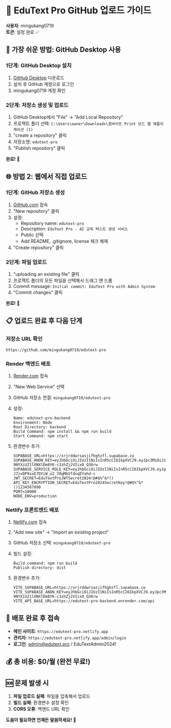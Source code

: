 # 🚀 EduText Pro GitHub 업로드 가이드

**사용자**: mingukang0719  
**토큰**: 설정 완료 ✅

## 🎯 가장 쉬운 방법: GitHub Desktop 사용

### 1단계: GitHub Desktop 설치
1. [GitHub Desktop](https://desktop.github.com/) 다운로드
2. 설치 후 GitHub 계정으로 로그인
3. mingukang0719 계정 확인

### 2단계: 저장소 생성 및 업로드
1. GitHub Desktop에서 "File" → "Add Local Repository"
2. 프로젝트 폴더 선택: `C:\Users\owner\Downloads\원바이트 Print 모드 웹 애플리케이션 (1)`
3. "create a repository" 클릭
4. 저장소명: `edutext-pro`
5. "Publish repository" 클릭

**완료!** 🎉

## 🌐 방법 2: 웹에서 직접 업로드

### 1단계: GitHub 저장소 생성
1. [GitHub.com](https://github.com) 접속
2. "New repository" 클릭
3. 설정:
   - Repository name: `edutext-pro`
   - Description: `EduText Pro - AI 교육 텍스트 생성 서비스`
   - Public 선택
   - Add README, .gitignore, license 체크 해제
4. "Create repository" 클릭

### 2단계: 파일 업로드
1. "uploading an existing file" 클릭
2. 프로젝트 폴더의 모든 파일을 선택해서 드래그 앤 드롭
3. Commit message: `Initial commit: EduText Pro with Admin System`
4. "Commit changes" 클릭

**완료!** 🎉

## 📋 업로드 완료 후 다음 단계

### 저장소 URL 확인
```
https://github.com/mingukang0719/edutext-pro
```

### Render 백엔드 배포
1. [Render.com](https://render.com) 접속
2. "New Web Service" 선택  
3. GitHub 저장소 연결: `mingukang0719/edutext-pro`
4. 설정:
   ```
   Name: edutext-pro-backend
   Environment: Node
   Root Directory: backend
   Build Command: npm install && npm run build
   Start Command: npm start
   ```

5. 환경변수 추가:
   ```
   SUPABASE_URL=https://xrjrddwrsasjifhghzfl.supabase.co
   SUPABASE_ANON_KEY=eyJhbGciOiJIUzI1NiIsInR5cCI6IkpXVCJ9.eyJpc3MiOiJzdXBhYmFzZSIsInJlZiI6InhyanJkZHdyc2FzamlmaGdoemZsIiwicm9sZSI6ImFub24iLCJpYXQiOjE3NTI0MTg1NTIsImV4cCI6MjA2Nzk5NDU1Mn0.pAqrS-9NYXiUZ1lONXlDm8YK-c3zhZj2VIix0_Q36rw
   SUPABASE_SERVICE_ROLE_KEY=eyJhbGciOiJIUzI1NiIsInR5cCI6IkpXVCJ9.eyJpc3MiOiJzdXBhYmFzZSIsInJlZiI6InhyanJkZHdyc2FzamlmaGdoemZsIiwicm9sZSI6InNlcnZpY2Vfcm9sZSIsImlhdCI6MTc1MjQxODU1MiwiZXhwIjoyMDY3OTk0NTUyfQ.r3X0g1-J7zxDP9sxE7DYiW_o2_78qMbVfdsqEYahd-c
   JWT_SECRET=EduTextProJWTSecret2024!@#$%^&*()
   API_KEY_ENCRYPTION_SECRET=EduTextPro2024SecretKey!@#$%^&*()1234567890
   PORT=10000
   NODE_ENV=production
   ```

### Netlify 프론트엔드 배포  
1. [Netlify.com](https://netlify.com) 접속
2. "Add new site" → "Import an existing project"
3. GitHub 저장소 선택: `mingukang0719/edutext-pro`
4. 빌드 설정:
   ```
   Build command: npm run build
   Publish directory: dist
   ```

5. 환경변수 추가:
   ```
   VITE_SUPABASE_URL=https://xrjrddwrsasjifhghzfl.supabase.co
   VITE_SUPABASE_ANON_KEY=eyJhbGciOiJIUzI1NiIsInR5cCI6IkpXVCJ9.eyJpc3MiOiJzdXBhYmFzZSIsInJlZiI6InhyanJkZHdyc2FzamlmaGdoemZsIiwicm9sZSI6ImFub24iLCJpYXQiOjE3NTI0MTg1NTIsImV4cCI6MjA2Nzk5NDU1Mn0.pAqrS-9NYXiUZ1lONXlDm8YK-c3zhZj2VIix0_Q36rw
   VITE_API_BASE_URL=https://edutext-pro-backend.onrender.com/api
   ```

## 🎯 배포 완료 후 접속

- **메인 사이트**: `https://edutext-pro.netlify.app`
- **관리자**: `https://edutext-pro.netlify.app/admin/login`  
- **로그인**: admin@edutext.pro / EduTextAdmin2024!

## 💰 총 비용: $0/월 (완전 무료!)

## 🆘 문제 발생 시

1. **파일 업로드 실패**: 파일을 압축해서 업로드
2. **빌드 실패**: 환경변수 설정 확인
3. **CORS 오류**: 백엔드 URL 확인

**도움이 필요하면 언제든 말씀하세요!** 🤝
